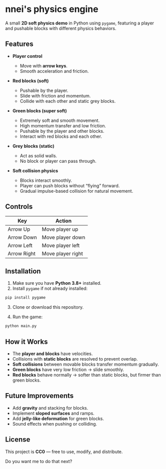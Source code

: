 # nnei's physics engine

A small **2D soft physics demo** in Python using `pygame`, featuring a player and pushable blocks with different physics behaviors.

## Features

* **Player control**

  * Move with **arrow keys**.
  * Smooth acceleration and friction.

* **Red blocks (soft)**

  * Pushable by the player.
  * Slide with friction and momentum.
  * Collide with each other and static grey blocks.

* **Green blocks (super soft)**

  * Extremely soft and smooth movement.
  * High momentum transfer and low friction.
  * Pushable by the player and other blocks.
  * Interact with red blocks and each other.

* **Grey blocks (static)**

  * Act as solid walls.
  * No block or player can pass through.

* **Soft collision physics**

  * Blocks interact smoothly.
  * Player can push blocks without “flying” forward.
  * Gradual impulse-based collision for natural movement.

## Controls

| Key         | Action            |
| ----------- | ----------------- |
| Arrow Up    | Move player up    |
| Arrow Down  | Move player down  |
| Arrow Left  | Move player left  |
| Arrow Right | Move player right |

## Installation

1. Make sure you have **Python 3.8+** installed.
2. Install `pygame` if not already installed:

```bash
pip install pygame
```

3. Clone or download this repository.

4. Run the game:

```bash
python main.py
```

## How it Works

* The **player and blocks** have velocities.
* Collisions with **static blocks** are resolved to prevent overlap.
* **Soft collisions** between movable blocks transfer momentum gradually.
* **Green blocks** have very low friction → slide smoothly.
* **Red blocks** behave normally → softer than static blocks, but firmer than green blocks.

## Future Improvements

* Add **gravity** and stacking for blocks.
* Implement **sloped surfaces** and ramps.
* Add **jelly-like deformation** for green blocks.
* Sound effects when pushing or colliding.

## License

This project is **CC0** — free to use, modify, and distribute.

Do you want me to do that next?

